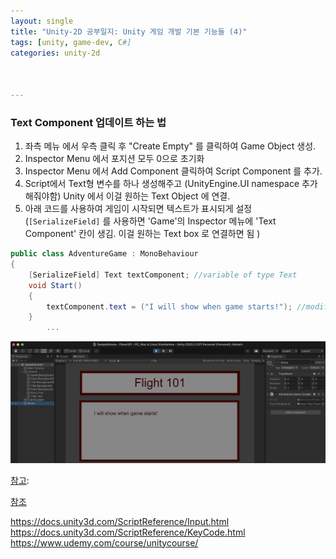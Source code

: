 ```yaml
---
layout: single
title: "Unity-2D 공부일지: Unity 게임 개발 기본 기능들 (4)"
tags: [unity, game-dev, C#]
categories: unity-2d



---
```


### Text Component 업데이트 하는 법

1. 좌측 메뉴 에서 우측 클릭 후 "Create Empty" 를 클릭하여 Game Object 생성.
2. Inspector Menu 에서 포지션 모두 0으로 초기화
3. Inspector Menu 에서 Add Component 클릭하여 Script Component 를 추가. 
4. Script에서 Text형 변수를 하나 생성해주고 (UnityEngine.UI namespace 추가해줘야함) Unity 에서 이걸 원하는 Text Object 에 연결.
5. 아래 코드를 사용하여 게임이 시작되면 텍스트가 표시되게 설정 (`[SerializeField]` 를 사용하면 'Game'의 Inspector 메뉴에 'Text Component' 칸이 생김. 이걸 원하는 Text box 로 연결하면 됨 )

```C#
public class AdventureGame : MonoBehaviour
{
    [SerializeField] Text textComponent; //variable of type Text
    void Start()
    {
        textComponent.text = ("I will show when game starts!"); //modifying text property WITHIN the text component
    }
		...
```

![image-20210702013031600](/assets/images/image-20210702013031600.png)



<u>참고</u>: 

<u>참조</u>

https://docs.unity3d.com/ScriptReference/Input.html
https://docs.unity3d.com/ScriptReference/KeyCode.html
https://www.udemy.com/course/unitycourse/



